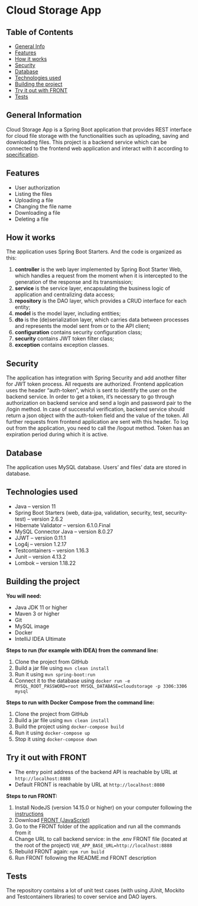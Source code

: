 # Cloud Storage App
## Table of Contents
* [General Info](#general-information)
* [Features](#features)
* [How it works](#how-it-works)
* [Security](#security)
* [Database](#database)
* [Technologies used](#technologies-used)
* [Building the project](#building-the-project)
* [Try it out with FRONT](#try-it-out-with-front)
* [Tests](#tests)

## General Information
Cloud Storage App is a Spring Boot application that provides REST interface for cloud file storage with the functionalities such as uploading, saving and downloading files. 
This project is a backend service which can be connected to the frontend web application and interact with it according to [specification](https://github.com/netology-code/jd-homeworks/blob/9ee0a1532b55f42b61bad641ccb167ad1f0ff386/diploma/CloudServiceSpecification.yaml).

## Features
* User authorization
* Listing the files
* Uploading a file
* Changing the file name
* Downloading a file
* Deleting a file

## How it works
The application uses Spring Boot Starters.
And the code is organized as this:
1.	**controller** is the web layer implemented by Spring Boot Starter Web, which handles a request from the moment when it is intercepted to the generation of the response and its transmission;
2.	**service** is the service layer, encapsulating the business logic of application and centralizing data access;
3.	**repository** is the DAO layer, which provides a CRUD interface for each entity;
4.	**model** is the model layer, including entities;
5.	**dto** is the (de)serialization layer, which carries data between processes and represents the model sent from or to the API client;
6.	**configuration** contains security configuration class;
7.	**security** contains JWT token filter class;
8.	**exception** contains exception classes.

## Security
The application has integration with Spring Security and add another filter for JWT token process.
All requests are authorized. Frontend application uses the header “auth-token”, which is sent to identify the user on the backend service. In order to get a token, it’s necessary to go through authorization on backend service and send a login and password pair to the /login method. In case of successful verification, backend service should return a json object with the auth-token field and the value of the token. All further requests from frontend application are sent with this header. To log out from the application, you need to call the /logout method. Token has an expiration period during which it is active.

## Database
The application uses MySQL database. Users’ and files’ data are stored in database.

## Technologies used
* Java – version 11
* Spring Boot Starters (web, data-jpa, validation, security, test, security-test) – version 2.6.2
* Hibernate Validator – version 6.1.0.Final
* MySQL Connector Java – version 8.0.27
* JJWT – version 0.11.1
* Log4j – version 1.2.17
* Testcontainers – version 1.16.3
* Junit – version 4.13.2
* Lombok – version 1.18.22

## Building the project
**You will need:**
* Java JDK 11 or higher
* Maven 3 or higher
* Git
* MySQL image
* Docker
* IntelliJ IDEA Ultimate

**Steps to run (for example with IDEA) from the command line:**
1.	Clone the project from GitHub
2.	Build a jar file using `mvn clean install`
3.	Run it using `mvn spring-boot:run`
4.	Connect it to the database using `docker run -e MYSQL_ROOT_PASSWORD=root MYSQL_DATABASE=cloudstorage -p 3306:3306 mysql`

**Steps to run with Docker Compose from the command line:**
1.	Clone the project from GitHub
2.	Build a jar file using `mvn clean install`
3.	Build the project using `docker-compose build`
4.	Run it using `docker-compose up`
5.	Stop it using `docker-compose down`

## Try it out with FRONT
* The entry point address of the backend API is reachable by URL at `http://localhost:8888`
* Default FRONT is reachable by URL at `http://localhost:8080`

**Steps to run FRONT:**
1.	Install NodeJS (version 14.15.0 or higher) on your computer following the [instructions](https://nodejs.org/en/download/)
2.	Download [FRONT (JavaScript)]( https://github.com/netology-code/jd-homeworks/tree/master/diploma/netology-diplom-frontend)
3.	Go to the FRONT folder of the application and run all the commands from it
4.	Change URL to call backend service: in the .env FRONT file (located at the root of the project) `VUE_APP_BASE_URL=http://localhost:8888`
5.	Rebuild FRONT again: `npm run build`
6.	Run FRONT following the README.md FRONT description

## Tests
The repository contains a lot of unit test cases (with using JUnit, Mockito and Testcontainers libraries) to cover service and DAO layers.





